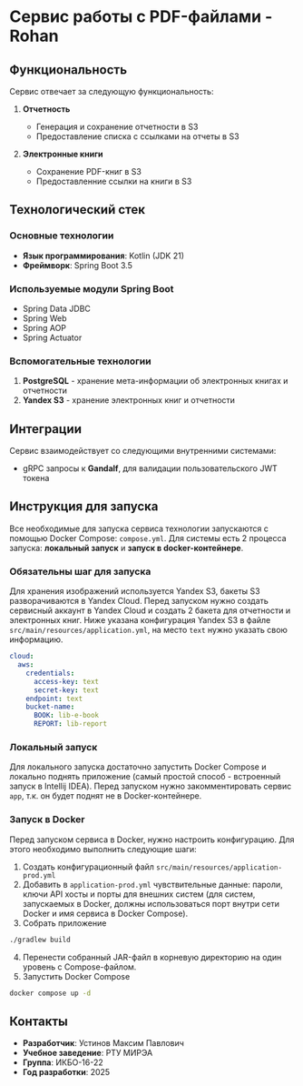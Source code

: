 # Сервис работы с PDF-файлами - Rohan

## Функциональность

Сервис отвечает за следующую функциональность:
1. **Отчетность**
    - Генерация и сохранение отчетности в S3
    - Предоставление списка с ссылками на отчеты в S3

2. **Электронные книги**
    - Сохранение PDF-книг в S3
    - Предоставленние ссылки на книги в S3

## Технологический стек

### Основные технологии
- **Язык программирования**: Kotlin (JDK 21)
- **Фреймворк**: Spring Boot 3.5

### Используемые модули Spring Boot
- Spring Data JDBC
- Spring Web
- Spring AOP
- Spring Actuator

### Вспомогательные технологии
1. **PostgreSQL** - хранение мета-информации об электронных книгах и отчетности
2. **Yandex S3** - хранение электронных книг и отчетности

## Интеграции

Сервис взаимодействует со следующими внутренними системами:
- gRPC запросы к **Gandalf**, для валидации пользовательского JWT токена

## Инструкция для запуска

Все необходимые для запуска сервиса технологии запускаются с помощью Docker Compose: `compose.yml`.
Для системы есть 2 процесса запуска: **локальный запуск** и **запуск в docker-контейнере**.

### Обязательны шаг для запуска

Для хранения изображений используется Yandex S3, бакеты S3 разворачиваются в Yandex Cloud.
Перед запуском нужно создать сервисный аккаунт в Yandex Cloud и создать 2 бакета для отчетности и электронных книг. Ниже указана конфигурация Yandex S3 в файле `src/main/resources/application.yml`, на место `text` нужно указать свою информацию.

```yaml
cloud:
  aws:
    credentials:
      access-key: text
      secret-key: text
    endpoint: text
    bucket-name:
      BOOK: lib-e-book
      REPORT: lib-report
```

### Локальный запуск

Для локального запуска достаточно запустить Docker Compose и локально поднять приложение (самый простой способ - встроенный запуск в Intellij IDEA).
Перед запуском нужно закомментировать сервис `app`, т.к. он будет поднят не в Docker-контейнере.

### Запуск в Docker

Перед запуском сервиса в Docker, нужно настроить конфигурацию. Для этого необходимо выполнить следующие шаги:
1. Создать конфигурационный файл `src/main/resources/application-prod.yml`
2. Добавить в `application-prod.yml` чувствительные данные: пароли, ключи API хосты и порты для внешних систем (для систем, запускаемых в Docker, должны использоваться порт внутри сети Docker и имя сервиса в Docker Compose).
3. Собрать приложение
```bash
./gradlew build
```
4. Перенести собранный JAR-файл в корневую директорию на один уровень с Compose-файлом.
5. Запустить Docker Compose
```bash
docker compose up -d
```

## Контакты
- **Разработчик**: Устинов Максим Павлович
- **Учебное заведение**: РТУ МИРЭА
- **Группа**: ИКБО-16-22
- **Год разработки**: 2025